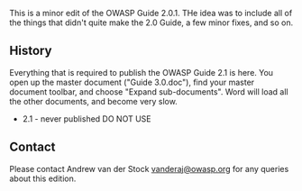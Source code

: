 This is a minor edit of the OWASP Guide 2.0.1. THe idea was to include all of the things that didn't quite make the 2.0 Guide, a few minor fixes, and so on. 

## History

Everything that is required to publish the OWASP Guide 2.1 is here. You open up the master document ("Guide 3.0.doc"), find your master document toolbar, and choose "Expand sub-documents". Word will load all the other documents, and become very slow.

* 2.1 - never published DO NOT USE

## Contact

Please contact Andrew van der Stock vanderaj@owasp.org for any queries about this edition. 